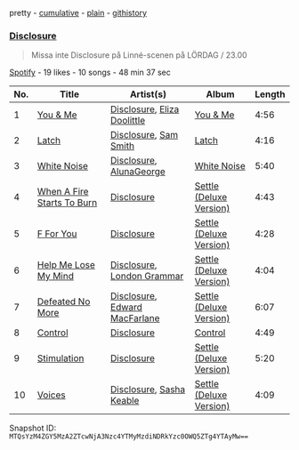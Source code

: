 pretty - [cumulative](/playlists/cumulative/5grxWts6M4gvPZFrWSNOBl.md) - [plain](/playlists/plain/5grxWts6M4gvPZFrWSNOBl) - [githistory](https://github.githistory.xyz/mackorone/spotify-playlist-archive/blob/main/playlists/plain/5grxWts6M4gvPZFrWSNOBl)

### [Disclosure](https://open.spotify.com/playlist/5grxWts6M4gvPZFrWSNOBl)

> Missa inte Disclosure på Linné\-scenen på LÖRDAG / 23.00

[Spotify](https://open.spotify.com/user/spotify) - 19 likes - 10 songs - 48 min 37 sec

| No. | Title | Artist(s) | Album | Length |
|---|---|---|---|---|
| 1 | [You & Me](https://open.spotify.com/track/4zsmbCgzPCS93IWeZlnBSZ) | [Disclosure](https://open.spotify.com/artist/6nS5roXSAGhTGr34W6n7Et), [Eliza Doolittle](https://open.spotify.com/artist/14L5rpGTLVUz1pD8fUeJB1) | [You & Me](https://open.spotify.com/album/4S8Ok3HJyCDUSEPJV4kpIR) | 4:56 |
| 2 | [Latch](https://open.spotify.com/track/2rii3qbrh96XDqMhs6cLlg) | [Disclosure](https://open.spotify.com/artist/6nS5roXSAGhTGr34W6n7Et), [Sam Smith](https://open.spotify.com/artist/2wY79sveU1sp5g7SokKOiI) | [Latch](https://open.spotify.com/album/02OPsiIr8adBH3SqL5SDSI) | 4:16 |
| 3 | [White Noise](https://open.spotify.com/track/7mMaJKkvMKUB4KPtWjMQ8D) | [Disclosure](https://open.spotify.com/artist/6nS5roXSAGhTGr34W6n7Et), [AlunaGeorge](https://open.spotify.com/artist/2VAnyOxzJuSAj7XIuEOT38) | [White Noise](https://open.spotify.com/album/0K0GkPXv2KUpMIT6ugMkAs) | 5:40 |
| 4 | [When A Fire Starts To Burn](https://open.spotify.com/track/6eNQBntWe7hh6N0h62tRcg) | [Disclosure](https://open.spotify.com/artist/6nS5roXSAGhTGr34W6n7Et) | [Settle \(Deluxe Version\)](https://open.spotify.com/album/6jHuoYWYIijzSwpDewR9ia) | 4:43 |
| 5 | [F For You](https://open.spotify.com/track/30aVFx8u8eYjy0P6flmPYp) | [Disclosure](https://open.spotify.com/artist/6nS5roXSAGhTGr34W6n7Et) | [Settle \(Deluxe Version\)](https://open.spotify.com/album/6jHuoYWYIijzSwpDewR9ia) | 4:28 |
| 6 | [Help Me Lose My Mind](https://open.spotify.com/track/2LTIrVBonJJLQHAjw41b28) | [Disclosure](https://open.spotify.com/artist/6nS5roXSAGhTGr34W6n7Et), [London Grammar](https://open.spotify.com/artist/3Bd1cgCjtCI32PYvDC3ynO) | [Settle \(Deluxe Version\)](https://open.spotify.com/album/6jHuoYWYIijzSwpDewR9ia) | 4:04 |
| 7 | [Defeated No More](https://open.spotify.com/track/7BglfN5b1n3ItWQ6SX1jlc) | [Disclosure](https://open.spotify.com/artist/6nS5roXSAGhTGr34W6n7Et), [Edward MacFarlane](https://open.spotify.com/artist/4lDk68AYMR0F8wSNKGmYLt) | [Settle \(Deluxe Version\)](https://open.spotify.com/album/6jHuoYWYIijzSwpDewR9ia) | 6:07 |
| 8 | [Control](https://open.spotify.com/track/0ZdxEkFmVAw6fIPfQ8birW) | [Disclosure](https://open.spotify.com/artist/6nS5roXSAGhTGr34W6n7Et) | [Control](https://open.spotify.com/album/6nLu5GVMt03GaU0Mhm41Yc) | 4:49 |
| 9 | [Stimulation](https://open.spotify.com/track/7ybRqQNDDe5qZNs5sg2V2Z) | [Disclosure](https://open.spotify.com/artist/6nS5roXSAGhTGr34W6n7Et) | [Settle \(Deluxe Version\)](https://open.spotify.com/album/6jHuoYWYIijzSwpDewR9ia) | 5:20 |
| 10 | [Voices](https://open.spotify.com/track/5qrfyPM4s9VG0WpEKBEWrZ) | [Disclosure](https://open.spotify.com/artist/6nS5roXSAGhTGr34W6n7Et), [Sasha Keable](https://open.spotify.com/artist/7MxGWmiAbqjNOGmj23wbWf) | [Settle \(Deluxe Version\)](https://open.spotify.com/album/6jHuoYWYIijzSwpDewR9ia) | 4:09 |

Snapshot ID: `MTQsYzM4ZGY5MzA2ZTcwNjA3Nzc4YTMyMzdiNDRkYzc0OWQ5ZTg4YTAyMw==`
